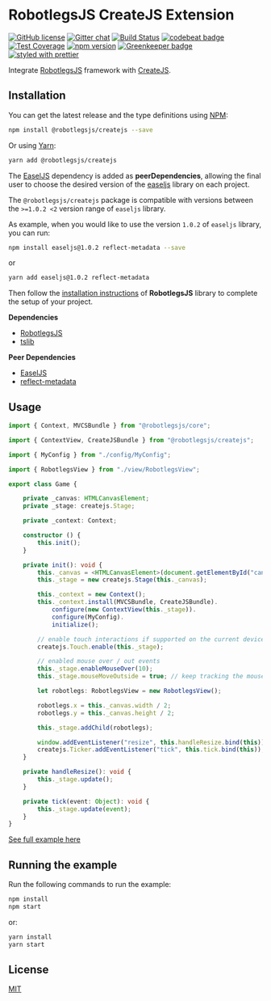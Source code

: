 RobotlegsJS CreateJS Extension
===

[![GitHub license](https://img.shields.io/badge/license-MIT-green.svg)](https://github.com/RobotlegsJS/RobotlegsJS-CreateJS/blob/master/LICENSE)
[![Gitter chat](https://badges.gitter.im/RobotlegsJS/RobotlegsJS.svg)](https://gitter.im/RobotlegsJS/RobotlegsJS)
[![Build Status](https://travis-ci.com/RobotlegsJS/RobotlegsJS-CreateJS.svg?branch=master)](https://travis-ci.com/RobotlegsJS/RobotlegsJS-CreateJS)
[![codebeat badge](https://codebeat.co/badges/22af20ac-333a-40b9-9232-3c0373570b3b)](https://codebeat.co/projects/github-com-robotlegsjs-robotlegsjs-createjs-master)
[![Test Coverage](https://api.codeclimate.com/v1/badges/e8d37f3f011c6d211083/test_coverage)](https://codeclimate.com/github/RobotlegsJS/RobotlegsJS-CreateJS/test_coverage)
[![npm version](https://badge.fury.io/js/%40robotlegsjs%2Fcreatejs.svg)](https://badge.fury.io/js/%40robotlegsjs%2Fcreatejs)
[![Greenkeeper badge](https://badges.greenkeeper.io/RobotlegsJS/RobotlegsJS-CreateJS.svg)](https://greenkeeper.io/)
[![styled with prettier](https://img.shields.io/badge/styled_with-prettier-ff69b4.svg)](https://github.com/prettier/prettier)

Integrate [RobotlegsJS](https://github.com/RobotlegsJS/RobotlegsJS)
framework with [CreateJS](https://createjs.com).

Installation
---

You can get the latest release and the type definitions using [NPM](https://www.npmjs.com/):

```bash
npm install @robotlegsjs/createjs --save
```

Or using [Yarn](https://yarnpkg.com/en/):

```bash
yarn add @robotlegsjs/createjs
```

The [EaselJS](https://github.com/CreateJS/EaselJS) dependency is added as **peerDependencies**,
allowing the final user to choose the desired version of the [easeljs](https://www.npmjs.com/package/easeljs) library on each project.

The `@robotlegsjs/createjs` package is compatible with versions between the `>=1.0.2 <2` version range of `easeljs` library.

As example, when you would like to use the version `1.0.2` of `easeljs` library, you can run:

```bash
npm install easeljs@1.0.2 reflect-metadata --save
```

or

```bash
yarn add easeljs@1.0.2 reflect-metadata
```

Then follow the [installation instructions](https://github.com/RobotlegsJS/RobotlegsJS/blob/master/README.md#installation) of **RobotlegsJS** library to complete the setup of your project.

**Dependencies**

+ [RobotlegsJS](https://github.com/RobotlegsJS/RobotlegsJS)
+ [tslib](https://github.com/Microsoft/tslib)

**Peer Dependencies**

+ [EaselJS](https://github.com/CreateJS/EaselJS)
+ [reflect-metadata](https://github.com/rbuckton/reflect-metadata)

Usage
---

```typescript
import { Context, MVCSBundle } from "@robotlegsjs/core";

import { ContextView, CreateJSBundle } from "@robotlegsjs/createjs";

import { MyConfig } from "./config/MyConfig";

import { RobotlegsView } from "./view/RobotlegsView";

export class Game {

    private _canvas: HTMLCanvasElement;
    private _stage: createjs.Stage;

    private _context: Context;

    constructor () {
        this.init();
    }

    private init(): void {
        this._canvas = <HTMLCanvasElement>(document.getElementById("canvas"));
        this._stage = new createjs.Stage(this._canvas);

        this._context = new Context();
        this._context.install(MVCSBundle, CreateJSBundle).
            configure(new ContextView(this._stage)).
            configure(MyConfig).
            initialize();

        // enable touch interactions if supported on the current device:
        createjs.Touch.enable(this._stage);

        // enabled mouse over / out events
        this._stage.enableMouseOver(10);
        this._stage.mouseMoveOutside = true; // keep tracking the mouse even when it leaves the canvas

        let robotlegs: RobotlegsView = new RobotlegsView();

        robotlegs.x = this._canvas.width / 2;
        robotlegs.y = this._canvas.height / 2;

        this._stage.addChild(robotlegs);

        window.addEventListener("resize", this.handleResize.bind(this));
        createjs.Ticker.addEventListener("tick", this.tick.bind(this));
    }

    private handleResize(): void {
        this._stage.update();
    }

    private tick(event: Object): void {
        this._stage.update(event);
    }
}
```

[See full example here](example/index.ts)

Running the example
---

Run the following commands to run the example:

```bash
npm install
npm start
```

or:

```bash
yarn install
yarn start
```

License
---

[MIT](LICENSE)
